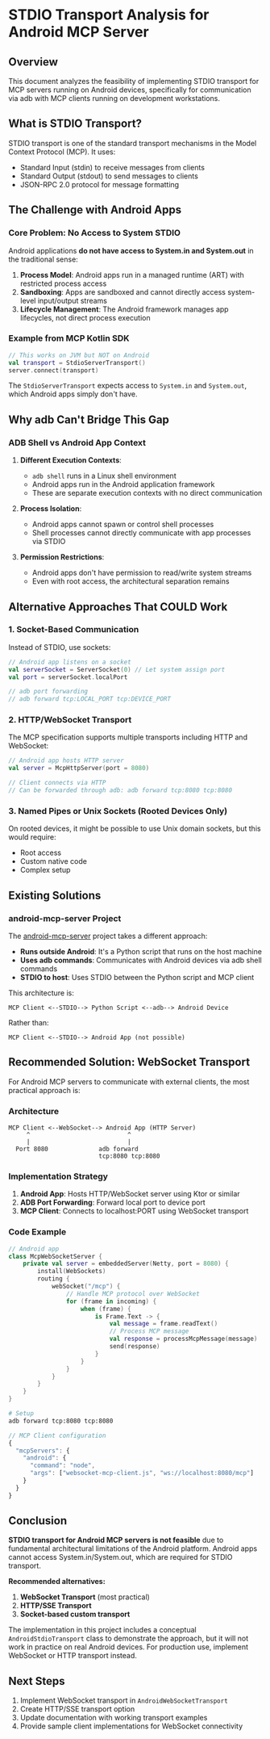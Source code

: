 # STDIO Transport Analysis for Android MCP Server

## Overview

This document analyzes the feasibility of implementing STDIO transport for MCP servers running on Android devices, specifically for communication via adb with MCP clients running on development workstations.

## What is STDIO Transport?

STDIO transport is one of the standard transport mechanisms in the Model Context Protocol (MCP). It uses:
- Standard Input (stdin) to receive messages from clients
- Standard Output (stdout) to send messages to clients  
- JSON-RPC 2.0 protocol for message formatting

## The Challenge with Android Apps

### Core Problem: No Access to System STDIO

Android applications **do not have access to System.in and System.out** in the traditional sense:

1. **Process Model**: Android apps run in a managed runtime (ART) with restricted process access
2. **Sandboxing**: Apps are sandboxed and cannot directly access system-level input/output streams
3. **Lifecycle Management**: The Android framework manages app lifecycles, not direct process execution

### Example from MCP Kotlin SDK

```kotlin
// This works on JVM but NOT on Android
val transport = StdioServerTransport()
server.connect(transport)
```

The `StdioServerTransport` expects access to `System.in` and `System.out`, which Android apps simply don't have.

## Why adb Can't Bridge This Gap

### ADB Shell vs Android App Context

1. **Different Execution Contexts**: 
   - `adb shell` runs in a Linux shell environment
   - Android apps run in the Android application framework
   - These are separate execution contexts with no direct communication

2. **Process Isolation**:
   - Android apps cannot spawn or control shell processes
   - Shell processes cannot directly communicate with app processes via STDIO

3. **Permission Restrictions**:
   - Android apps don't have permission to read/write system streams
   - Even with root access, the architectural separation remains

## Alternative Approaches That COULD Work

### 1. Socket-Based Communication

Instead of STDIO, use sockets:

```kotlin
// Android app listens on a socket
val serverSocket = ServerSocket(0) // Let system assign port
val port = serverSocket.localPort

// adb port forwarding
// adb forward tcp:LOCAL_PORT tcp:DEVICE_PORT
```

### 2. HTTP/WebSocket Transport

The MCP specification supports multiple transports including HTTP and WebSocket:

```kotlin
// Android app hosts HTTP server
val server = McpHttpServer(port = 8080)

// Client connects via HTTP
// Can be forwarded through adb: adb forward tcp:8080 tcp:8080
```

### 3. Named Pipes or Unix Sockets (Rooted Devices Only)

On rooted devices, it might be possible to use Unix domain sockets, but this would require:
- Root access
- Custom native code
- Complex setup

## Existing Solutions

### android-mcp-server Project

The [android-mcp-server](https://github.com/minhalvp/android-mcp-server) project takes a different approach:

- **Runs outside Android**: It's a Python script that runs on the host machine
- **Uses adb commands**: Communicates with Android devices via adb shell commands
- **STDIO to host**: Uses STDIO between the Python script and MCP client

This architecture is:
```
MCP Client <--STDIO--> Python Script <--adb--> Android Device
```

Rather than:
```
MCP Client <--STDIO--> Android App (not possible)
```

## Recommended Solution: WebSocket Transport

For Android MCP servers to communicate with external clients, the most practical approach is:

### Architecture

```
MCP Client <--WebSocket--> Android App (HTTP Server)
     ^                           ^
     |                           |
  Port 8080              adb forward
                         tcp:8080 tcp:8080
```

### Implementation Strategy

1. **Android App**: Hosts HTTP/WebSocket server using Ktor or similar
2. **ADB Port Forwarding**: Forward local port to device port
3. **MCP Client**: Connects to localhost:PORT using WebSocket transport

### Code Example

```kotlin
// Android app
class McpWebSocketServer {
    private val server = embeddedServer(Netty, port = 8080) {
        install(WebSockets)
        routing {
            webSocket("/mcp") {
                // Handle MCP protocol over WebSocket
                for (frame in incoming) {
                    when (frame) {
                        is Frame.Text -> {
                            val message = frame.readText()
                            // Process MCP message
                            val response = processMcpMessage(message)
                            send(response)
                        }
                    }
                }
            }
        }
    }
}
```

```bash
# Setup
adb forward tcp:8080 tcp:8080
```

```javascript
// MCP Client configuration
{
  "mcpServers": {
    "android": {
      "command": "node",
      "args": ["websocket-mcp-client.js", "ws://localhost:8080/mcp"]
    }
  }
}
```

## Conclusion

**STDIO transport for Android MCP servers is not feasible** due to fundamental architectural limitations of the Android platform. Android apps cannot access System.in/System.out, which are required for STDIO transport.

**Recommended alternatives:**

1. **WebSocket Transport** (most practical)
2. **HTTP/SSE Transport** 
3. **Socket-based custom transport**

The implementation in this project includes a conceptual `AndroidStdioTransport` class to demonstrate the approach, but it will not work in practice on real Android devices. For production use, implement WebSocket or HTTP transport instead.

## Next Steps

1. Implement WebSocket transport in `AndroidWebSocketTransport`
2. Create HTTP/SSE transport option
3. Update documentation with working transport examples
4. Provide sample client implementations for WebSocket connectivity